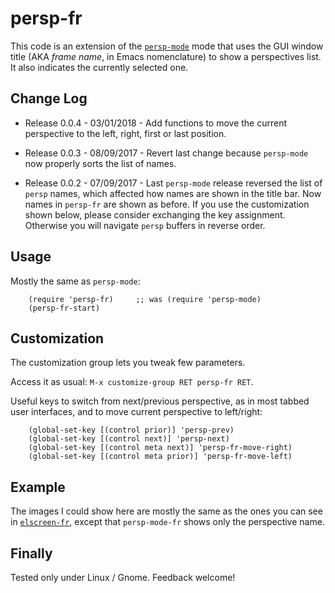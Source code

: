 # persp-fr
This code is an extension of
the [`persp-mode`](https://github.com/Bad-ptr/persp-mode.el) mode that uses the
GUI window title (AKA *frame name*, in Emacs nomenclature) to show a
perspectives list. It also indicates the currently selected one.

## Change Log

  * Release 0.0.4 - 03/01/2018 - Add functions to move the current perspective
    to the left, right, first or last position.

  * Release 0.0.3 - 08/09/2017 - Revert last change because `persp-mode` now
    properly sorts the list of names.

  * Release 0.0.2 - 07/09/2017 - Last `persp-mode` release reversed the list of
    `persp` names, which affected how names are shown in the title bar.
    Now names in `persp-fr` are shown as before. If you use the customization
    shown below, please consider exchanging the key assignment. Otherwise you
    will navigate `persp` buffers in reverse order.

## Usage
Mostly the same as `persp-mode`:

```{lisp}
    (require 'persp-fr)     ;; was (require 'persp-mode)
    (persp-fr-start)
```

## Customization
The customization group lets you tweak few parameters.

Access it as usual: `M-x customize-group RET persp-fr RET`.

Useful keys to switch from next/previous perspective, as in most tabbed user
interfaces, and to move current perspective to left/right:

```{lisp}
    (global-set-key [(control prior)] 'persp-prev)
    (global-set-key [(control next)] 'persp-next)
    (global-set-key [(control meta next)] 'persp-fr-move-right)
    (global-set-key [(control meta prior)] 'persp-fr-move-left)
```


## Example
The images I could show here are mostly the same as the ones you can see
in [`elscreen-fr`](http://github.com/rocher/elscreen-fr#example), except that
`persp-mode-fr` shows only the perspective name.


## Finally
Tested only under Linux / Gnome.  Feedback welcome!
